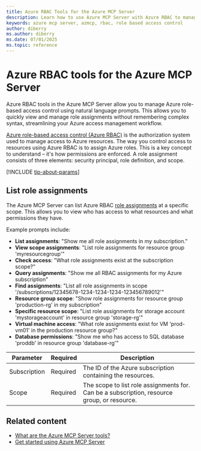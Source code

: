 ```yaml
---
title: Azure RBAC Tools for the Azure MCP Server
description: Learn how to use Azure MCP Server with Azure RBAC to manage role assignments using natural language prompts. Simplify access control management.
keywords: azure mcp server, azmcp, rbac, role based access control
author: diberry
ms.author: diberry
ms.date: 07/01/2025
ms.topic: reference
---
```


# Azure RBAC tools for the Azure MCP Server

Azure RBAC tools in the Azure MCP Server allow you to manage Azure role-based access control using natural language prompts. This allows you to quickly view and manage role assignments without remembering complex syntax, streamlining your Azure access management workflow.

[Azure role-based access control (Azure RBAC)](/azure/role-based-access-control) is the authorization system used to manage access to Azure resources. The way you control access to resources using Azure RBAC is to assign Azure roles. This is a key concept to understand – it's how permissions are enforced. A role assignment consists of three elements: security principal, role definition, and scope.

[!INCLUDE [tip-about-params](../includes/tools/parameter-consideration.md)]

## List role assignments

The Azure MCP Server can list Azure RBAC [role assignments](/azure/role-based-access-control/role-assignments) at a specific scope. This allows you to view who has access to what resources and what permissions they have.

Example prompts include:

- **List assignments**: "Show me all role assignments in my subscription."
- **View scope assignments**: "List role assignments for resource group 'myresourcegroup'"
- **Check access**: "What role assignments exist at the subscription scope?"
- **Query assignments**: "Show me all RBAC assignments for my Azure subscription"
- **Find assignments**: "List all role assignments in scope '/subscriptions/12345678-1234-1234-1234-123456789012'"
- **Resource group scope**: "Show role assignments for resource group 'production-rg' in my subscription"
- **Specific resource scope**: "List role assignments for storage account 'mystorageaccount' in resource group 'storage-rg'"
- **Virtual machine access**: "What role assignments exist for VM 'prod-vm01' in the production resource group?"
- **Database permissions**: "Show me who has access to SQL database 'proddb' in resource group 'database-rg'"

| Parameter | Required | Description |
|-----------|----------|-------------|
| Subscription | Required | The ID of the Azure subscription containing the resources. |
| Scope | Required | The scope to list role assignments for. Can be a subscription, resource group, or resource. |

## Related content

- [What are the Azure MCP Server tools?](index.md)
- [Get started using Azure MCP Server](../get-started.md)
